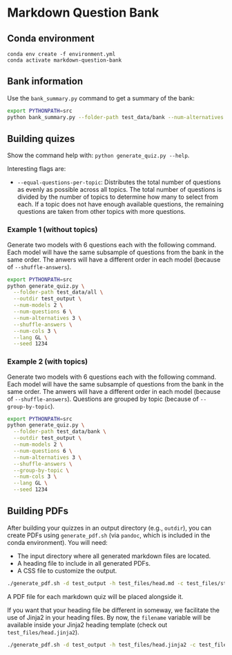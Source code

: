 # Markdown Question Bank

## Conda environment

```
conda env create -f environment.yml
conda activate markdown-question-bank
```

## Bank information

Use the `bank_summary.py` command to get a summary of the bank:

```sh
export PYTHONPATH=src
python bank_summary.py --folder-path test_data/bank --num-alternatives 3
```

## Building quizes

Show the command help with: `python generate_quiz.py --help`.

Interesting flags are:
- `--equal-questions-per-topic`: Distributes the total number of questions as evenly as possible across all topics. The total number of questions is divided by the number of topics to determine how many to select from each. If a topic does not have enough available questions, the remaining questions are taken from other topics with more questions.

### Example 1 (without topics)

Generate two models with 6 questions each with the following command. Each model will have the same subsample of questions from the bank in the same order. The anwers will have a different order in each model (because of `--shuffle-answers`).
 
```sh
export PYTHONPATH=src
python generate_quiz.py \
  --folder-path test_data/all \
  --outdir test_output \
  --num-models 2 \
  --num-questions 6 \
  --num-alternatives 3 \
  --shuffle-answers \
  --num-cols 3 \
  --lang GL \
  --seed 1234
```

### Example 2 (with topics)

Generate two models with 6 questions each with the following command. Each model will have the same subsample of questions from the bank in the same order. The anwers will have a different order in each model (because of `--shuffle-answers`). Questions are grouped by topic (because of `--group-by-topic`).
 
```sh
export PYTHONPATH=src
python generate_quiz.py \
  --folder-path test_data/bank \
  --outdir test_output \
  --num-models 2 \
  --num-questions 6 \
  --num-alternatives 3 \
  --shuffle-answers \
  --group-by-topic \
  --num-cols 3 \
  --lang GL \
  --seed 1234
```

## Building PDFs

After building your quizzes in an output directory (e.g., `outdir`), you can create PDFs using `generate_pdf.sh` (via `pandoc`, which is included in the conda environment). You will need:

- The input directory where all generated markdown files are located.
- A heading file to include in all generated PDFs.
- A CSS file to customize the output.

```sh
./generate_pdf.sh -d test_output -h test_files/head.md -c test_files/style.css
```

A PDF file for each markdown quiz will be placed alongside it.

If you want that your heading file be different in someway, we facilitate the use of Jinja2 in your heading files. By now, the `filename` variable will be available inside your Jinja2 heading template (check out `test_files/head.jinja2`).

```sh
./generate_pdf.sh -d test_output -h test_files/head.jinja2 -c test_files/style.css
```
